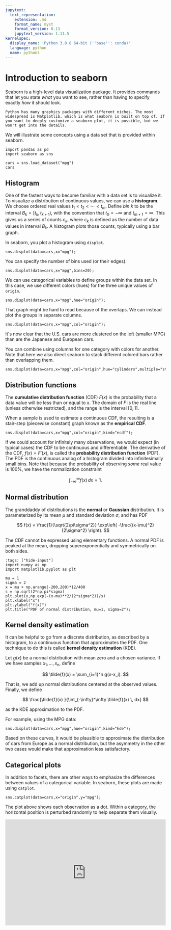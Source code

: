 ```yaml
---
jupytext:
  text_representation:
    extension: .md
    format_name: myst
    format_version: 0.13
    jupytext_version: 1.11.5
kernelspec:
  display_name: 'Python 3.8.8 64-bit (''base'': conda)'
  language: python
  name: python3
---
```

# Introduction to seaborn

Seaborn is a high-level data visualization package. It provides commands that let you state *what* you want to see, rather than having to specify exactly *how* it should look.

```{note}
Python has many graphics packages with different niches. The most widespread is Matplotlib, which is what seaborn is built on top of. If you want to deeply customize a seaborn plot, it is possible, but we won't get into the details.
```

We will illustrate some concepts using a data set that is provided within seaborn.

```{code-cell} ipython3
import pandas as pd
import seaborn as sns

cars = sns.load_dataset("mpg")
cars
```

## Histogram

One of the fastest ways to become familiar with a data set is to visualize it. To visualize a distribution of continuous values, we can use a **histogram**. We choose ordered real values $t_1 < t_2 < \cdots < t_m$. Define *bin* $k$ to be the interval $B_k=[t_k,t_{k+1})$, with the convention that $t_0=-\infty$ and $t_{m+1}=\infty$. This gives us a series of counts $c_k$, where $c_k$ is defined as the number of data values in interval $B_k$. A histogram plots those counts, typically using a bar graph.

In seaborn, you plot a histogram using `displot`.

```{code-cell}
sns.displot(data=cars,x="mpg");
```

You can specify the number of bins used (or their edges).

```{code-cell}
sns.displot(data=cars,x="mpg",bins=20);
```

We can use categorical variables to define groups within the data set. In this case, we use different colors (hues) for the three unique values of `origin`.

```{code-cell}
sns.displot(data=cars,x="mpg",hue="origin");
```

That graph might be hard to read because of the overlaps. We can instead plot the groups in separate columns.

```{code-cell}
sns.displot(data=cars,x="mpg",col="origin");
```

It's now clear that the U.S. cars are more clustered on the left (smaller MPG) than are the Japanese and European cars.

You can combine using columns for one category with colors for another. Note that here we also direct seaborn to stack different colored bars rather than overlapping them.

```{code-cell}
sns.displot(data=cars,x="mpg",col="origin",hue="cylinders",multiple="stack");
```


## Distribution functions

The **cumulative distribution function** (CDF) $F(x)$ is the probability that a data value will be less than or equal to $x$. The domain of $F$ is the real line (unless otherwise restricted), and the range is the interval $[0,1]$.

When a sample is used to estimate a continuous CDF, the resulting is a stair-step (piecewise constant) graph known as the **empirical CDF**.

```{code-cell}
sns.displot(data=cars,x="mpg",col="origin",kind="ecdf");
```

If we could account for infinitely many observations, we would expect (in typical cases) the CDF to be continuous and differentiable. The derivative of the CDF, $f(x)=F'(x)$, is called the **probability distribution function** (PDF). The PDF is the continuous analog of a histogram divided into infinitesimally small bins. Note that because the probability of observing *some* real value is 100%, we have the normalization constraint

$$
\int_{-\infty}^\infty f(x)\, dx = 1.
$$

## Normal distribution

The granddaddy of distributions is the **normal** or **Gaussian** distribution. It is parameterized by its mean $\mu$ and standard deviation $\sigma$, and has PDF

$$
f(x) = \frac{1}{\sqrt{2\pi\sigma^2}} \exp\left( -\frac{(x-\mu)^2}{2\sigma^2} \right).
$$

The CDF cannot be expressed using elementary functions. A normal PDF is peaked at the mean, dropping superexponentially and symmetrically on both sides.

```{code-cell}
:tags: ["hide-input"]
import numpy as np
import matplotlib.pyplot as plt

mu = 1
sigma = 2
x = mu + np.arange(-200,200)*12/400
s = np.sqrt(2*np.pi*sigma)
plt.plot(x,np.exp(-(x-mu)**2/(2*sigma*2))/s)
plt.xlabel("x")
plt.ylabel("f(x)")
plt.title("PDF of normal distribution, mu=1, sigma=2");
```

## Kernel density estimation

It can be helpful to go from a discrete distribution, as described by a histogram, to a continuous function that approximates the PDF. One technique to do this is called **kernel density estimation** (KDE).

Let $g(x)$ be a normal distribution with mean zero and a chosen variance. If we have samples $x_1,\ldots,x_n$, define

$$
\tilde{f}(x) = \sum_{i=1}^n g(x-x_i).
$$

That is, we add up normal distributions centered at the observed values. Finally, we define

$$
\frac{\tilde{f}(x) }{\int_{-\infty}^\infty \tilde{f}(x) \, dx}
$$

as the KDE approximation to the PDF.

For example, using the MPG data:

```{code-cell}
sns.displot(data=cars,x="mpg",hue="origin",kind="kde");
```

Based on these curves, it would be plausible to approximate the distribution of cars from Europe as a normal distribution, but the asymmetry in the other two cases would make that approximation less satisfactory.

## Categorical plots

In addition to facets, there are other ways to emphasize the differences between values of a categorical variable. In seaborn, these plots are made using `catplot`.

```{code-cell}
sns.catplot(data=cars,x="origin",y="mpg");
```

The plot above shows each observation as a dot. Within a category, the horizontal position is perturbed randomly to help separate them visually. 


<div style="max-width:608px"><div style="position:relative;padding-bottom:66.118421052632%"><iframe id="kaltura_player" src="https://cdnapisec.kaltura.com/p/2358381/sp/235838100/embedIframeJs/uiconf_id/43030021/partner_id/2358381?iframeembed=true&playerId=kaltura_player&entry_id=1_qjjy09vb&flashvars[streamerType]=auto&amp;flashvars[localizationCode]=en&amp;flashvars[leadWithHTML5]=true&amp;flashvars[sideBarContainer.plugin]=true&amp;flashvars[sideBarContainer.position]=left&amp;flashvars[sideBarContainer.clickToClose]=true&amp;flashvars[chapters.plugin]=true&amp;flashvars[chapters.layout]=vertical&amp;flashvars[chapters.thumbnailRotator]=false&amp;flashvars[streamSelector.plugin]=true&amp;flashvars[EmbedPlayer.SpinnerTarget]=videoHolder&amp;flashvars[dualScreen.plugin]=true&amp;flashvars[Kaltura.addCrossoriginToIframe]=true&amp;&wid=1_js2uame2" width="608" height="402" allowfullscreen webkitallowfullscreen mozAllowFullScreen allow="autoplay *; fullscreen *; encrypted-media *" sandbox="allow-forms allow-same-origin allow-scripts allow-top-navigation allow-pointer-lock allow-popups allow-modals allow-orientation-lock allow-popups-to-escape-sandbox allow-presentation allow-top-navigation-by-user-activation" frameborder="0" title="Kaltura Player" style="position:absolute;top:0;left:0;width:100%;height:100%"></iframe></div></div>